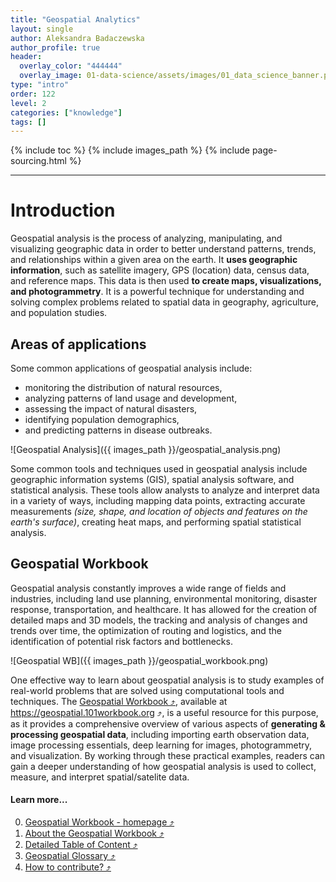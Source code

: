 ```yaml
---
title: "Geospatial Analytics"
layout: single
author: Aleksandra Badaczewska
author_profile: true
header:
  overlay_color: "444444"
  overlay_image: 01-data-science/assets/images/01_data_science_banner.png
type: "intro"
order: 122
level: 2
categories: ["knowledge"]
tags: []
---
```


{% include toc %}
{% include images_path %}
{% include page-sourcing.html %}

---


# Introduction

Geospatial analysis is the process of analyzing, manipulating, and visualizing geographic data in order to better understand patterns, trends, and relationships within a given area on the earth. It **uses geographic information**, such as satellite imagery, GPS (location) data, census data, and reference maps. This data is then used **to create maps, visualizations, and photogrammetry**. It is a powerful technique for understanding and solving complex problems related to spatial data in geography, agriculture, and population studies.


## Areas of applications

Some common applications of geospatial analysis include:
* monitoring the distribution of natural resources,
* analyzing patterns of land usage and development,
* assessing the impact of natural disasters,
* identifying population demographics,
* and predicting patterns in disease outbreaks.

![Geospatial Analysis]({{ images_path }}/geospatial_analysis.png)

Some common tools and techniques used in geospatial analysis include geographic information systems (GIS), spatial analysis software, and statistical analysis. These tools allow analysts to analyze and interpret data in a variety of ways, including mapping data points, extracting accurate measurements *(size, shape, and location of objects and features on the earth's surface)*, creating heat maps, and performing spatial statistical analysis.


## Geospatial Workbook

Geospatial analysis constantly improves a wide range of fields and industries, including land use planning, environmental monitoring, disaster response, transportation, and healthcare. It has allowed for the creation of detailed maps and 3D models, the tracking and analysis of changes and trends over time, the optimization of routing and logistics, and the identification of potential risk factors and bottlenecks.

![Geospatial WB]({{ images_path }}/geospatial_workbook.png)

One effective way to learn about geospatial analysis is to study examples of real-world problems that are solved using computational tools and techniques. The <a href="https://geospatial.101workbook.org" target="_blank">Geospatial Workbook  ⤴</a>, available at <a href="https://geospatial.101workbook.org" target="_blank">https://geospatial.101workbook.org  ⤴</a>, is a useful resource for this purpose, as it provides a comprehensive overview of various aspects of **generating & processing geospatial data**, including importing earth observation data, image processing essentials, deep learning for images, photogrammetry, and visualization. By working through these practical examples, readers can gain a deeper understanding of how geospatial analysis is used to collect, measure, and interpret spatial/satelite data.

#### Learn more...

0. <a href="https://geospatial.101workbook.org" target="_blank">Geospatial Workbook - homepage  ⤴</a>
1. <a href="https://geospatial.101workbook.org/about.html" target="_blank">About the Geospatial Workbook  ⤴</a>
2. <a href="https://geospatial.101workbook.org/list.html" target="_blank">Detailed Table of Content  ⤴</a>
3. <a href="https://geospatial.101workbook.org/glossary.html" target="_blank">Geospatial Glossary  ⤴</a>
4. <a href="https://geospatial.101workbook.org/Contributing.html" target="_blank">How to contribute?  ⤴</a>
